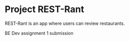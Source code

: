 # Project REST-Rant

REST-Rant is an app where users can review restaurants.

BE Dev assignment 1 submission